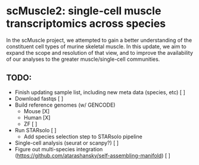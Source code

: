 # **scMuscle2:** single-cell muscle transcriptomics across species
In the scMuscle project, we attempted to gain a better understanding of the constituent cell types of murine skeletal muscle. In this update, we aim to expand the scope and resolution of that view, and to improve the availability of our analyses to the greater muscle/single-cell communities.

## TODO:

- Finish updating sample list, including new meta data (species, etc) [ ]
- Download fastqs [ ]
- Build reference genomes (w/ GENCODE)
  - Mouse [X]
  - Human [X]
  - ZF [ ]
- Run STARsolo [ ]
  - Add species selection step to STARsolo pipeline
- Single-cell analysis (seurat or scanpy?) [ ]
- Figure out multi-species integration (https://github.com/atarashansky/self-assembling-manifold) [ ]
